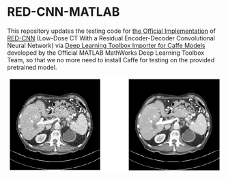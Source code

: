 # RED-CNN-MATLAB

This repository updates the testing code for [the Official Implementation](https://github.com/maybe198376/Low-Dose-CT-With-a-Residual-Encoder-Decoder-Convolutional-Neural-Network) of [RED-CNN](https://ieeexplore.ieee.org/document/7947200/) (Low-Dose CT With a Residual Encoder-Decoder Convolutional Neural Network) via [Deep Learning Toolbox Importer for Caffe Models](https://ww2.mathworks.cn/matlabcentral/fileexchange/61735-deep-learning-toolbox-importer-for-caffe-models) developed by the Official MATLAB MathWorks Deep Learning Toolbox Team, so that we no more need to install Caffe for testing on the provided pretrained model.

![demo](/demo.png)